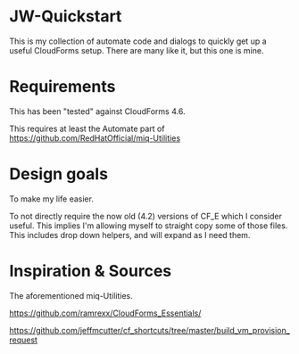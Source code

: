 # JW-Quickstart
This is my collection of automate code and dialogs to quickly get up
a useful CloudForms setup. There are many like it, but this one is mine.

# Requirements
This has been "tested" against CloudForms 4.6.

This requires at least the Automate part of
https://github.com/RedHatOfficial/miq-Utilities

# Design goals
To make my life easier.

To not directly require the now old (4.2) versions of CF_E which I consider
useful. This implies I'm allowing myself to straight copy some of those files.
This includes drop down helpers, and will expand as I need them.


# Inspiration & Sources

The aforementioned miq-Utilities.

https://github.com/ramrexx/CloudForms_Essentials/

https://github.com/jeffmcutter/cf_shortcuts/tree/master/build_vm_provision_request

